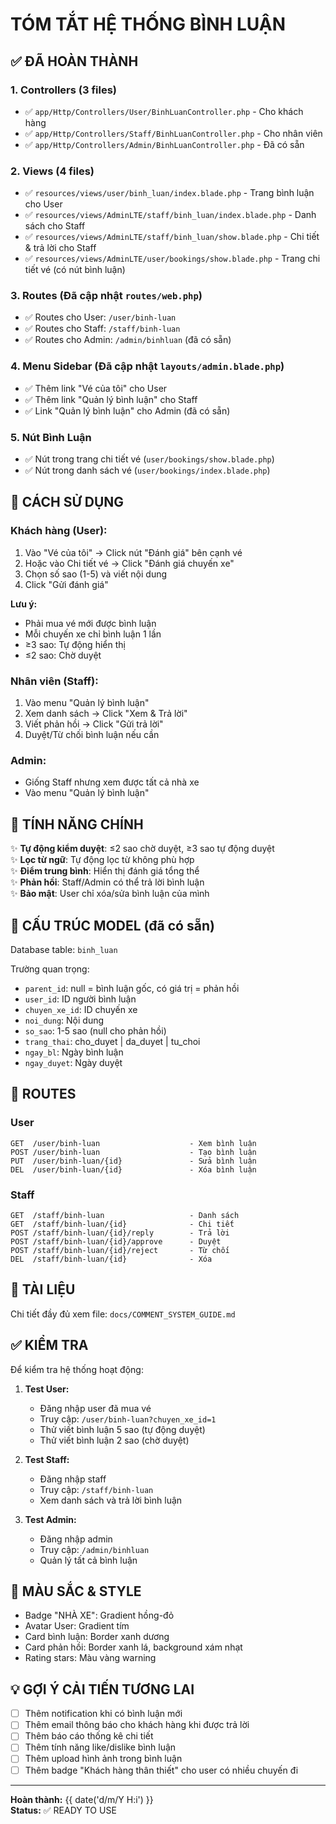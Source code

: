 # TÓM TẮT HỆ THỐNG BÌNH LUẬN

## ✅ ĐÃ HOÀN THÀNH

### 1. **Controllers** (3 files)
- ✅ `app/Http/Controllers/User/BinhLuanController.php` - Cho khách hàng
- ✅ `app/Http/Controllers/Staff/BinhLuanController.php` - Cho nhân viên
- ✅ `app/Http/Controllers/Admin/BinhLuanController.php` - Đã có sẵn

### 2. **Views** (4 files)
- ✅ `resources/views/user/binh_luan/index.blade.php` - Trang bình luận cho User
- ✅ `resources/views/AdminLTE/staff/binh_luan/index.blade.php` - Danh sách cho Staff
- ✅ `resources/views/AdminLTE/staff/binh_luan/show.blade.php` - Chi tiết & trả lời cho Staff
- ✅ `resources/views/AdminLTE/user/bookings/show.blade.php` - Trang chi tiết vé (có nút bình luận)

### 3. **Routes** (Đã cập nhật `routes/web.php`)
- ✅ Routes cho User: `/user/binh-luan`
- ✅ Routes cho Staff: `/staff/binh-luan`
- ✅ Routes cho Admin: `/admin/binhluan` (đã có sẵn)

### 4. **Menu Sidebar** (Đã cập nhật `layouts/admin.blade.php`)
- ✅ Thêm link "Vé của tôi" cho User
- ✅ Thêm link "Quản lý bình luận" cho Staff
- ✅ Link "Quản lý bình luận" cho Admin (đã có sẵn)

### 5. **Nút Bình Luận**
- ✅ Nút trong trang chi tiết vé (`user/bookings/show.blade.php`)
- ✅ Nút trong danh sách vé (`user/bookings/index.blade.php`)

## 🎯 CÁCH SỬ DỤNG

### **Khách hàng (User):**
1. Vào "Vé của tôi" → Click nút "Đánh giá" bên cạnh vé
2. Hoặc vào Chi tiết vé → Click "Đánh giá chuyến xe"
3. Chọn số sao (1-5) và viết nội dung
4. Click "Gửi đánh giá"

**Lưu ý:** 
- Phải mua vé mới được bình luận
- Mỗi chuyến xe chỉ bình luận 1 lần
- ≥3 sao: Tự động hiển thị
- ≤2 sao: Chờ duyệt

### **Nhân viên (Staff):**
1. Vào menu "Quản lý bình luận"
2. Xem danh sách → Click "Xem & Trả lời"
3. Viết phản hồi → Click "Gửi trả lời"
4. Duyệt/Từ chối bình luận nếu cần

### **Admin:**
- Giống Staff nhưng xem được tất cả nhà xe
- Vào menu "Quản lý bình luận"

## 🔑 TÍNH NĂNG CHÍNH

✨ **Tự động kiểm duyệt**: ≤2 sao chờ duyệt, ≥3 sao tự động duyệt  
✨ **Lọc từ ngữ**: Tự động lọc từ không phù hợp  
✨ **Điểm trung bình**: Hiển thị đánh giá tổng thể  
✨ **Phản hồi**: Staff/Admin có thể trả lời bình luận  
✨ **Bảo mật**: User chỉ xóa/sửa bình luận của mình  

## 📂 CẤU TRÚC MODEL (đã có sẵn)

Database table: `binh_luan`

Trường quan trọng:
- `parent_id`: null = bình luận gốc, có giá trị = phản hồi
- `user_id`: ID người bình luận
- `chuyen_xe_id`: ID chuyến xe
- `noi_dung`: Nội dung
- `so_sao`: 1-5 sao (null cho phản hồi)
- `trang_thai`: cho_duyet | da_duyet | tu_choi
- `ngay_bl`: Ngày bình luận
- `ngay_duyet`: Ngày duyệt

## 🚀 ROUTES

### User
```
GET  /user/binh-luan                    - Xem bình luận
POST /user/binh-luan                    - Tạo bình luận
PUT  /user/binh-luan/{id}               - Sửa bình luận
DEL  /user/binh-luan/{id}               - Xóa bình luận
```

### Staff
```
GET  /staff/binh-luan                   - Danh sách
GET  /staff/binh-luan/{id}              - Chi tiết
POST /staff/binh-luan/{id}/reply        - Trả lời
POST /staff/binh-luan/{id}/approve      - Duyệt
POST /staff/binh-luan/{id}/reject       - Từ chối
DEL  /staff/binh-luan/{id}              - Xóa
```

## 📖 TÀI LIỆU

Chi tiết đầy đủ xem file: `docs/COMMENT_SYSTEM_GUIDE.md`

## ✅ KIỂM TRA

Để kiểm tra hệ thống hoạt động:

1. **Test User:**
   - Đăng nhập user đã mua vé
   - Truy cập: `/user/binh-luan?chuyen_xe_id=1`
   - Thử viết bình luận 5 sao (tự động duyệt)
   - Thử viết bình luận 2 sao (chờ duyệt)

2. **Test Staff:**
   - Đăng nhập staff
   - Truy cập: `/staff/binh-luan`
   - Xem danh sách và trả lời bình luận

3. **Test Admin:**
   - Đăng nhập admin
   - Truy cập: `/admin/binhluan`
   - Quản lý tất cả bình luận

## 🎨 MÀU SẮC & STYLE

- Badge "NHÀ XE": Gradient hồng-đỏ
- Avatar User: Gradient tím
- Card bình luận: Border xanh dương
- Card phản hồi: Border xanh lá, background xám nhạt
- Rating stars: Màu vàng warning

## 💡 GỢI Ý CẢI TIẾN TƯƠNG LAI

- [ ] Thêm notification khi có bình luận mới
- [ ] Thêm email thông báo cho khách hàng khi được trả lời
- [ ] Thêm báo cáo thống kê chi tiết
- [ ] Thêm tính năng like/dislike bình luận
- [ ] Thêm upload hình ảnh trong bình luận
- [ ] Thêm badge "Khách hàng thân thiết" cho user có nhiều chuyến đi

---

**Hoàn thành:** {{ date('d/m/Y H:i') }}  
**Status:** ✅ READY TO USE
